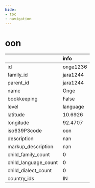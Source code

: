 ```yaml
---
hide:
- toc
- navigation
---
```

# oon
|                      | info     |
|:---------------------|:---------|
| id                   | onge1236 |
| family_id            | jara1244 |
| parent_id            | jara1244 |
| name                 | Önge     |
| bookkeeping          | False    |
| level                | language |
| latitude             | 10.6926  |
| longitude            | 92.4707  |
| iso639P3code         | oon      |
| description          | nan      |
| markup_description   | nan      |
| child_family_count   | 0        |
| child_language_count | 0        |
| child_dialect_count  | 0        |
| country_ids          | IN       |